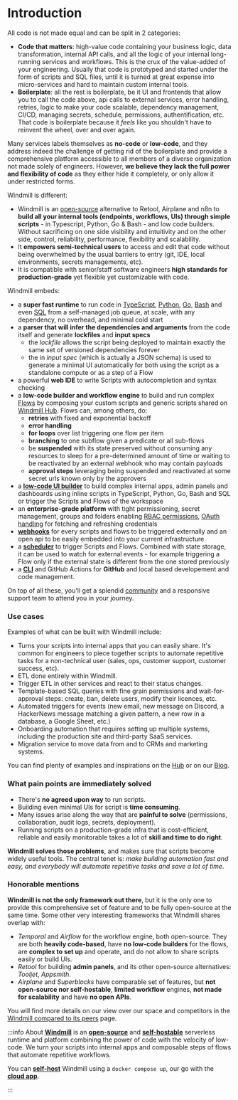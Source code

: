 # Introduction

All code is not made equal and can be split in 2 categories:

- **Code that matters**: high-value code containing your business logic, data
  transformation, internal API calls, and all the logic of your internal
  long-running services and workflows. This is the crux of the value-added of
  your engineering. Usually that code is prototyped and started under the form
  of scripts and SQL files, until it is turned at great expense into
  micro-services and hard to maintain custom internal tools.
- **Boilerplate**: all the rest is boilerplate, be it UI and frontends that
  allow you to call the code above, api calls to external services, error
  handling, retries, logic to make your code scalable, dependency management,
  CI/CD, managing secrets, schedule, permissions, authentification, etc. That
  code is boilerplate because it _feels_ like you shouldn't have to reinvent the
  wheel, over and over again.

Many services labels themselves as **no-code** or **low-code**, and they address
indeed the challenge of getting rid of the boilerplate and provide a
comprehensive platform accessible to all members of a diverse organization not
made solely of engineers. However, **we believe they lack the full power and
flexibility of code** as they either hide it completely, or only allow it under
restricted forms.

Windmill is different:

- Windmill is an [open-source](https://github.com/windmill-labs/windmill) alternative to Retool, Airplane and n8n to **build all your internal tools (endpoints, workflows, UIs) through simple scripts** - in Typescript, Python, Go & Bash - and low code builders. Without sacrificing on one side visibility and intuitivity and on the other side,
  control, reliability, performance, flexibility and scalability.
- It **empowers semi-technical users** to access and edit that code without
  being overwhelmed by the usual barriers to entry (git, IDE, local
  environments, secrets managements, etc).
- It is compatible with senior/staff software engineers **high standards for
  production-grade** yet flexible yet customizable with code.

Windmill embeds:

- a **super fast runtime** to run code in
  [TypeScript](./getting_started/0_scripts_quickstart/1_typescript_quickstart/index.md),
  [Python](./getting_started/0_scripts_quickstart/2_python_quickstart/index.md),
  [Go](./getting_started/0_scripts_quickstart/3_go_quickstart/index.md),
  [Bash](./getting_started/0_scripts_quickstart/4_bash_quickstart/index.md) and
  even [SQL](./getting_started/0_scripts_quickstart/5_sql_quickstart/index.md)
  from a self-managed job queue, at scale, with any dependency, no overhead, and
  minimal cold start
- a **parser that will infer the dependencies and arguments** from the code
  itself and generate **lockfiles** and **input specs**
  - the _lockfile_ allows the script being deployed to maintain exactly the same
    set of versioned dependencies forever
  - the in _input spec_ (which is actually a JSON schema) is used to generate a
    minimal UI automatically for both using the script as a standalone compute
    or as a step of a Flow
- a powerful **web IDE** to write Scripts with autocompletion and syntax
  checking
- a **low-code builder and workflow engine** to build and run complex
  [Flows](./getting_started/6_flows_quickstart/index.md) by composing your
  custom scripts and generic scripts shared on
  [Windmill Hub](https://hub.windmill.dev). Flows can, among others, do:
  - **retries** with fixed and exponential backoff
  - **error handling**
  - **for loops** over list triggering one flow per item
  - **branching** to one subflow given a predicate or all sub-flows
  - be **suspended** with its state preserved without consuming any resources to
    sleep for a pre-determined amount of time or waiting to be reactivated by an
    external webhook who may contain payloads
  - **approval steps** leveraging being suspended and reactivated at some secret
    urls known only by the approvers
- a **[low-code UI builder](./getting_started/7_apps_quickstart/index.md)** to build
  complex internal apps, admin panels and dashboards using inline scripts in TypeScript,
  Python, Go, Bash and SQL or trigger the Scripts and Flows of the workspace
- an **enterprise-grade platform** with tight permissioning, secret management,
  groups and folders enabling
  [RBAC permissions](./reference/index.md#permissions-and-acl),
  [OAuth handling](https://docs.windmill.dev/docs/misc/setup_oauth/) for fetching and
  refreshing credentials
- **[webhooks](./core_concepts/4_webhooks/index.md)** for every scripts and flows to
  be triggered externally and an open api to be easily embedded into your
  current infrastructure
- a **[scheduler](./core_concepts/1_scheduling/index.md)** to trigger Scripts and
  Flows. Combined with state storage, it can be used to watch for external
  events - for example triggering a Flow only if the external state is different
  from the one stored previously
- a **[CLI](./advanced/3_cli/index.md)** and GitHub Actions for **GitHub** and local
  based developement and code management.

On top of all these, you'll get a splendid [community](https://discord.com/invite/V7PM2YHsPB) and a responsive support
team to attend you in your journey.

### Use cases

Examples of what can be built with Windmill include:

- Turns your scripts into internal apps that you can easily share. It's common
  for engineers to piece together scripts to automate repetitive tasks for a
  non-technical user (sales, ops, customer support, customer success, etc).
- ETL done entirely within Windmill.
- Trigger ETL in other services and react to their status changes.
- Template-based SQL queries with fine grain permissions and wait-for-approval
  steps: create, ban, delete users, modify their licences, etc.
- Automated triggers for events (new email, new message on Discord, a HackerNews
  message matching a given pattern, a new row in a database, a Google Sheet,
  etc.)
- Onboarding automation that requires setting up multiple systems, including the
  production site and third-party SaaS services.
- Migration service to move data from and to CRMs and marketing systems.

You can find plenty of examples and inspirations on the
[Hub](https://hub.windmill.dev) or on our [Blog](/blog).

### What pain points are immediately solved

- There's **no agreed upon way** to run scripts.
- Building even minimal UIs for script is **time consuming**.
- Many issues arise along the way that are **painful to solve** (permissions,
  collaboration, audit logs, secrets, deployment).
- Running scripts on a production-grade infra that is cost-efficient, reliable
  and easily monitorable takes a lot of **skill and time to do right**.

**Windmill solves those problems**, and makes sure that scripts become widely
useful tools. The central tenet is: _make building automation fast and easy, and
everybody will automate repetitive tasks and save a lot of time_.

### Honorable mentions

**Windmill is not the only framework out there**, but it is the only one to
provide this comprehensive set of feature and to be fully open-source at the
same time. Some other very interesting frameworks that Windmill shares overlap
with:

- _Temporal_ and _Airflow_ for the workflow engine, both open-source. They are
  both **heavily code-based**, have **no low-code builders** for the flows, are
  **complex to set up** and operate, and do not allow to share scripts easily or
  build UIs.
- _Retool_ for building **admin panels**, and its other open-source
  alternatives: _Tooljet_, _Appsmith_.
- _Airplane_ and _Superblocks_ have comparable set of features, but **not
  open-source nor self-hostable**, **limited workflow** engines, **not made for
  scalability** and have **no open APIs**.

You will find more details on our view over our space and competitors in the
[Windmill compared to its peers](https://docs.windmill.dev/docs/misc/windmill_compared_to_peers) page.

:::info About
**[Windmill](https://docs.windmill.dev/)** is an **[open-source](https://github.com/windmill-labs/windmill)** and **[self-hostable](https://docs.windmill.dev/docs/advanced/self_host/)** serverless runtime and platform combining the power of code with the velocity of low-code. We turn your scripts into internal apps and composable steps of flows that automate repetitive workflows.

You can **[self-host](https://docs.windmill.dev/docs/advanced/self_host/#deployment)** Windmill using a `docker compose up`, our go with the **[cloud app](https://app.windmill.dev/user/login)**.

:::